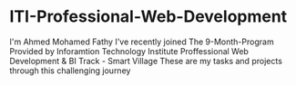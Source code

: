 # ITI-Professional-Web-Development
I'm Ahmed Mohamed Fathy
I've recently joined The 9-Month-Program Provided by Inforamtion Technology Institute
Proffessional Web Development & BI Track - Smart Village
These are my tasks and projects through this challenging journey
